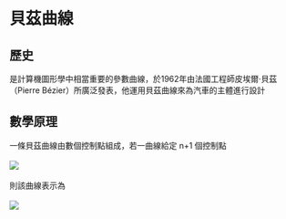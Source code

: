 # 貝茲曲線
## 歷史
是計算機圖形學中相當重要的參數曲線，於1962年由法國工程師皮埃爾·貝茲（Pierre Bézier）所廣泛發表，他運用貝茲曲線來為汽車的主體進行設計
## 數學原理
一條貝茲曲線由數個控制點組成，若一曲線給定 n+1 個控制點
<br><br>
<img src="http://latex.codecogs.com/svg.latex?P_{0}, P_{1}, \cdots , P_{n}" border="0" />
<br><br>
則該曲線表示為
<br><br>
<img src="http://latex.codecogs.com/svg.latex?\sum_{i=0}^{n}\binom{n}{i}t^{i}(1-t)^{n-i}P_{i}" border="0" />
<br><br>
